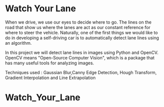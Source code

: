 # **Watch Your Lane**

When we drive, we use our eyes to decide where to go. The lines on the road that show us where the lanes are act as our constant reference for where to steer the vehicle. Naturally, one of the first things we would like to do in developing a self-driving car is to automatically detect lane lines using an algorithm.

In this project we will detect lane lines in images using Python and OpenCV. OpenCV means "Open-Source Computer Vision", which is a package that has many useful tools for analyzing images.

Techniques used : Gaussian Blur,Canny Edge Detection, Hough Transform, Gradient Interpolation and Line Extrapolation

# Watch_Your_Lane
